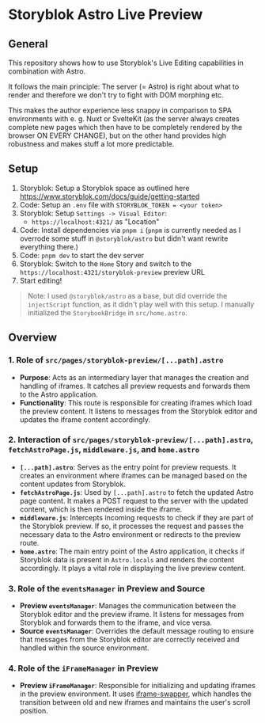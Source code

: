 # Storyblok Astro Live Preview

## General

This repository shows how to use Storyblok's Live Editing capabilities in combination with Astro.

It follows the main principle: The server (= Astro) is right about what to render and therefore we don't try to fight with DOM morphing etc.

This makes the author experience less snappy in comparison to SPA environments with e. g. Nuxt or SvelteKit (as the server always creates complete new pages which then have to be completely rendered by the browser ON EVERY CHANGE), but on the other hand provides high robustness and makes stuff a lot more predictable.

## Setup

1. Storyblok: Setup a Storyblok space as outlined here https://www.storyblok.com/docs/guide/getting-started
2. Code: Setup an `.env` file with `STORYBLOK_TOKEN = <your token>`
3. Storyblok: Setup `Settings -> Visual Editor`:
    - `https://localhost:4321/` as "Location"
4. Code: Install dependencies via `pnpm i` (`pnpm` is currently needed as I overrode some stuff in `@storyblok/astro` but didn't want rewrite everything there.)
5. Code: `pnpm dev` to start the dev server
6. Storyblok: Switch to the `Home` Story and switch to the `https://localhost:4321/storyblok-preview` preview URL
7. Start editing!

> Note: I used `@storyblok/astro` as a base, but did override the `injectScript` function, as it didn't play well with this setup. I manually initialized the `StorybookBridge` in `src/home.astro`.

## Overview

### 1. Role of `src/pages/storyblok-preview/[...path].astro`

-   **Purpose**: Acts as an intermediary layer that manages the creation and handling of iframes. It catches all preview requests and forwards them to the Astro application.
-   **Functionality**: This route is responsible for creating iframes which load the preview content. It listens to messages from the Storyblok editor and updates the iframe content accordingly.

### 2. Interaction of `src/pages/storyblok-preview/[...path].astro`, `fetchAstroPage.js`, `middleware.js`, and `home.astro`

-   **`[...path].astro`**: Serves as the entry point for preview requests. It creates an environment where iframes can be managed based on the content updates from Storyblok.
-   **`fetchAstroPage.js`**: Used by `[...path].astro` to fetch the updated Astro page content. It makes a POST request to the server with the updated content, which is then rendered inside the iframe.
-   **`middleware.js`**: Intercepts incoming requests to check if they are part of the Storyblok preview. If so, it processes the request and passes the necessary data to the Astro environment or redirects to the preview route.
-   **`home.astro`**: The main entry point of the Astro application, it checks if Storyblok data is present in `Astro.locals` and renders the content accordingly. It plays a vital role in displaying the live preview content.

### 3. Role of the `eventsManager` in Preview and Source

-   **Preview `eventsManager`**: Manages the communication between the Storyblok editor and the preview iframe. It listens for messages from Storyblok and forwards them to the iframe, and vice versa.
-   **Source `eventsManager`**: Overrides the default message routing to ensure that messages from the Storyblok editor are correctly received and handled within the source environment.

### 4. Role of the `iFrameManager` in Preview

-   **Preview `iFrameManager`**: Responsible for initializing and updating iframes in the preview environment. It uses [iframe-swapper](https://www.npmjs.com/package/iframe-swapper), which handles the transition between old and new iframes and maintains the user's scroll position.
